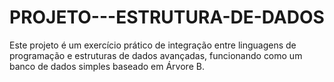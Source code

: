 # PROJETO---ESTRUTURA-DE-DADOS
Este projeto é um exercício prático de integração entre linguagens de programação e estruturas de dados avançadas, funcionando como um banco de dados simples baseado em Árvore B.
